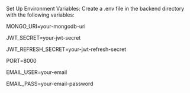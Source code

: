 Set Up Environment Variables:
Create a .env file in the backend directory with the following variables:

MONGO_URI=your-mongodb-uri

JWT_SECRET=your-jwt-secret

JWT_REFRESH_SECRET=your-jwt-refresh-secret

PORT=8000

EMAIL_USER=your-email

EMAIL_PASS=your-email-password
